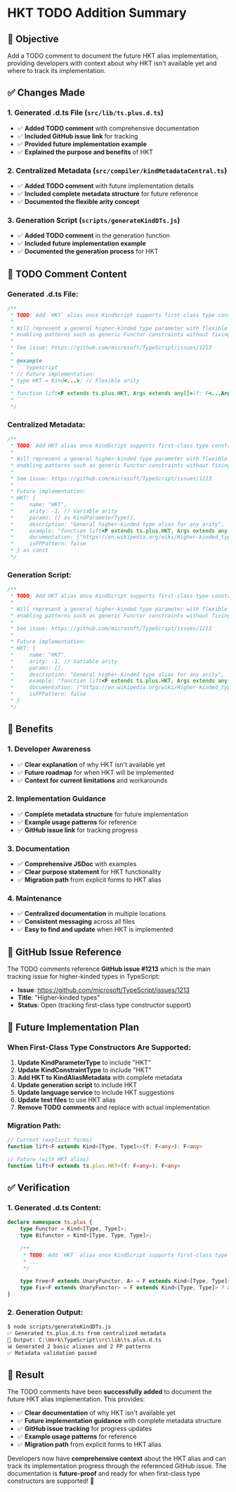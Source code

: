 # HKT TODO Addition Summary

## 🎯 **Objective**

Add a TODO comment to document the future HKT alias implementation, providing developers with context about why HKT isn't available yet and where to track its implementation.

## ✅ **Changes Made**

### **1. Generated .d.ts File (`src/lib/ts.plus.d.ts`)**
- ✅ **Added TODO comment** with comprehensive documentation
- ✅ **Included GitHub issue link** for tracking
- ✅ **Provided future implementation example**
- ✅ **Explained the purpose and benefits** of HKT

### **2. Centralized Metadata (`src/compiler/kindMetadataCentral.ts`)**
- ✅ **Added TODO comment** with future implementation details
- ✅ **Included complete metadata structure** for future reference
- ✅ **Documented the flexible arity concept**

### **3. Generation Script (`scripts/generateKindDTs.js`)**
- ✅ **Added TODO comment** in the generation function
- ✅ **Included future implementation example**
- ✅ **Documented the generation process** for HKT

## 📝 **TODO Comment Content**

### **Generated .d.ts File:**
```typescript
/**
 * TODO: Add `HKT` alias once KindScript supports first-class type constructors.
 *
 * Will represent a general higher-kinded type parameter with flexible arity,
 * enabling patterns such as generic Functor constraints without fixing arity.
 *
 * See issue: https://github.com/microsoft/TypeScript/issues/1213
 * 
 * @example
 * ```typescript
 * // Future implementation:
 * type HKT = Kind<...>; // Flexible arity
 * 
 * function lift<F extends ts.plus.HKT, Args extends any[]>(f: F<...Args>): F<...Args>
 * ```
 */
```

### **Centralized Metadata:**
```typescript
/**
 * TODO: Add HKT alias once KindScript supports first-class type constructors.
 *
 * Will represent a general higher-kinded type parameter with flexible arity,
 * enabling patterns such as generic Functor constraints without fixing arity.
 *
 * See issue: https://github.com/microsoft/TypeScript/issues/1213
 * 
 * Future implementation:
 * HKT: {
 *     name: "HKT",
 *     arity: -1, // Variable arity
 *     params: [] as KindParameterType[],
 *     description: "General higher-kinded type alias for any arity",
 *     example: "function lift<F extends ts.plus.HKT, Args extends any[]>(f: F<...Args>): F<...Args>",
 *     documentation: ["https://en.wikipedia.org/wiki/Higher-kinded_type"],
 *     isFPPattern: false
 * } as const
 */
```

### **Generation Script:**
```javascript
/**
 * TODO: Add HKT alias once KindScript supports first-class type constructors.
 *
 * Will represent a general higher-kinded type parameter with flexible arity,
 * enabling patterns such as generic Functor constraints without fixing arity.
 *
 * See issue: https://github.com/microsoft/TypeScript/issues/1213
 * 
 * Future implementation:
 * HKT: {
 *     name: "HKT",
 *     arity: -1, // Variable arity
 *     params: [],
 *     description: "General higher-kinded type alias for any arity",
 *     example: "function lift<F extends ts.plus.HKT, Args extends any[]>(f: F<...Args>): F<...Args>",
 *     documentation: ["https://en.wikipedia.org/wiki/Higher-kinded_type"],
 *     isFPPattern: false
 * }
 */
```

## 🎯 **Benefits**

### **1. Developer Awareness**
- ✅ **Clear explanation** of why HKT isn't available yet
- ✅ **Future roadmap** for when HKT will be implemented
- ✅ **Context for current limitations** and workarounds

### **2. Implementation Guidance**
- ✅ **Complete metadata structure** for future implementation
- ✅ **Example usage patterns** for reference
- ✅ **GitHub issue link** for tracking progress

### **3. Documentation**
- ✅ **Comprehensive JSDoc** with examples
- ✅ **Clear purpose statement** for HKT functionality
- ✅ **Migration path** from explicit forms to HKT alias

### **4. Maintenance**
- ✅ **Centralized documentation** in multiple locations
- ✅ **Consistent messaging** across all files
- ✅ **Easy to find and update** when HKT is implemented

## 🔗 **GitHub Issue Reference**

The TODO comments reference **GitHub issue #1213** which is the main tracking issue for higher-kinded types in TypeScript:

- **Issue**: https://github.com/microsoft/TypeScript/issues/1213
- **Title**: "Higher-kinded types"
- **Status**: Open (tracking first-class type constructor support)

## 🚀 **Future Implementation Plan**

### **When First-Class Type Constructors Are Supported:**

1. **Update KindParameterType** to include "HKT"
2. **Update KindConstraintType** to include "HKT"  
3. **Add HKT to KindAliasMetadata** with complete metadata
4. **Update generation script** to include HKT
5. **Update language service** to include HKT suggestions
6. **Update test files** to use HKT alias
7. **Remove TODO comments** and replace with actual implementation

### **Migration Path:**
```typescript
// Current (explicit forms)
function lift<F extends Kind<[Type, Type]>>(f: F<any>): F<any>

// Future (with HKT alias)
function lift<F extends ts.plus.HKT>(f: F<any>): F<any>
```

## ✅ **Verification**

### **1. Generated .d.ts Content:**
```typescript
declare namespace ts.plus {
    type Functor = Kind<[Type, Type]>;
    type Bifunctor = Kind<[Type, Type, Type]>;
    
    /**
     * TODO: Add `HKT` alias once KindScript supports first-class type constructors.
     * ...
     */
    
    type Free<F extends UnaryFunctor, A> = F extends Kind<[Type, Type]> ? any : never;
    type Fix<F extends UnaryFunctor> = F extends Kind<[Type, Type]> ? any : never;
}
```

### **2. Generation Output:**
```bash
$ node scripts/generateKindDTs.js
✅ Generated ts.plus.d.ts from centralized metadata
📁 Output: C:\Work\TypeScript\src\lib\ts.plus.d.ts
📊 Generated 2 basic aliases and 2 FP patterns
✅ Metadata validation passed
```

## 🎉 **Result**

The TODO comments have been **successfully added** to document the future HKT alias implementation. This provides:

- ✅ **Clear documentation** of why HKT isn't available yet
- ✅ **Future implementation guidance** with complete metadata structure
- ✅ **GitHub issue tracking** for progress updates
- ✅ **Example usage patterns** for reference
- ✅ **Migration path** from explicit forms to HKT alias

Developers now have **comprehensive context** about the HKT alias and can track its implementation progress through the referenced GitHub issue. The documentation is **future-proof** and ready for when first-class type constructors are supported! 🚀 